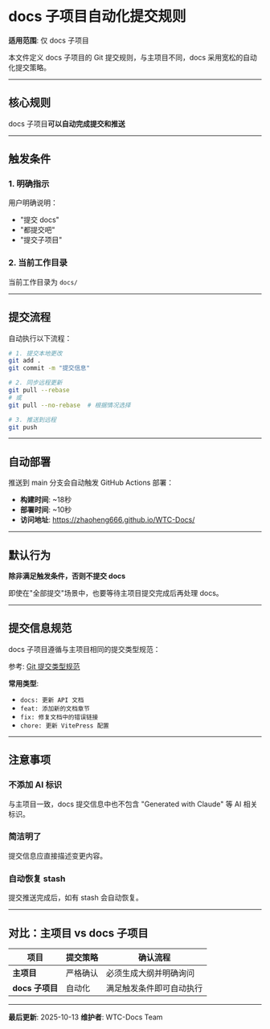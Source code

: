 # docs 子项目自动化提交规则

**适用范围**: 仅 docs 子项目

本文件定义 docs 子项目的 Git 提交规则，与主项目不同，docs 采用宽松的自动化提交策略。

---

## 核心规则

docs 子项目**可以自动完成提交和推送**

---

## 触发条件

### 1. 明确指示

用户明确说明：
- "提交 docs"
- "都提交吧"
- "提交子项目"

### 2. 当前工作目录

当前工作目录为 `docs/`

---

## 提交流程

自动执行以下流程：

```bash
# 1. 提交本地更改
git add .
git commit -m "提交信息"

# 2. 同步远程更新
git pull --rebase
# 或
git pull --no-rebase  # 根据情况选择

# 3. 推送到远程
git push
```

---

## 自动部署

推送到 main 分支会自动触发 GitHub Actions 部署：

- **构建时间**: ~18秒
- **部署时间**: ~10秒
- **访问地址**: https://zhaoheng666.github.io/WTC-Docs/

---

## 默认行为

**除非满足触发条件，否则不提交 docs**

即使在"全部提交"场景中，也要等待主项目提交完成后再处理 docs。

---

## 提交信息规范

docs 子项目遵循与主项目相同的提交类型规范：

参考: [Git 提交类型规范](../shared/git-commit-types)

**常用类型**:
- `docs: 更新 API 文档`
- `feat: 添加新的文档章节`
- `fix: 修复文档中的错误链接`
- `chore: 更新 VitePress 配置`

---

## 注意事项

### 不添加 AI 标识

与主项目一致，docs 提交信息中也不包含 "Generated with Claude" 等 AI 相关标识。

### 简洁明了

提交信息应直接描述变更内容。

### 自动恢复 stash

提交推送完成后，如有 stash 会自动恢复。

---

## 对比：主项目 vs docs 子项目

| 项目 | 提交策略 | 确认流程 |
|------|---------|---------|
| **主项目** | 严格确认 | 必须生成大纲并明确询问 |
| **docs 子项目** | 自动化 | 满足触发条件即可自动执行 |

---

**最后更新**: 2025-10-13
**维护者**: WTC-Docs Team
